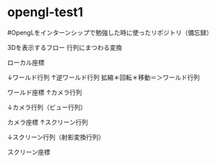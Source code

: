 # opengl-test1
#OpengLをインターンシップで勉強した時に使ったリポジトリ（備忘録）

3Dを表示するフロー
行列にまつわる変換

ローカル座標

↓ワールド行列	↑逆ワールド行列
拡縮＊回転＊移動＝＞ワールド行列

ワールド座標	↑カメラ行列

↓カメラ行列（ビュー行列）

カメラ座標		↑スクリーン行列

↓スクリーン行列（射影変換行列）

スクリーン座標
